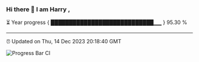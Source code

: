 ### Hi there 👋 I am Harry , 

⏳ Year progress { ████████████████████████████▁▁ } 95.30 %

---

⏰ Updated on Thu, 14 Dec 2023 20:18:40 GMT

![Progress Bar CI](https://github.com/duykhang68/duykhang68/workflows/Progress%20Bar%20CI/badge.svg)
